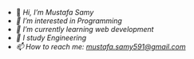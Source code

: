 - 👋 <em>Hi, I’m Mustafa Samy
- 👀 I’m interested in Programming
- 🌱 I’m currently learning web development
- 📓 I study Engineering
- 📫 How to reach me: mustafa.samy591@gmail.com
</em>
<!---
MustafaHSamy/MustafaHSamy is a ✨ special ✨ repository because its `README.md` (this file) appears on your GitHub profile.
You can click the Preview link to take a look at your changes.
--->
